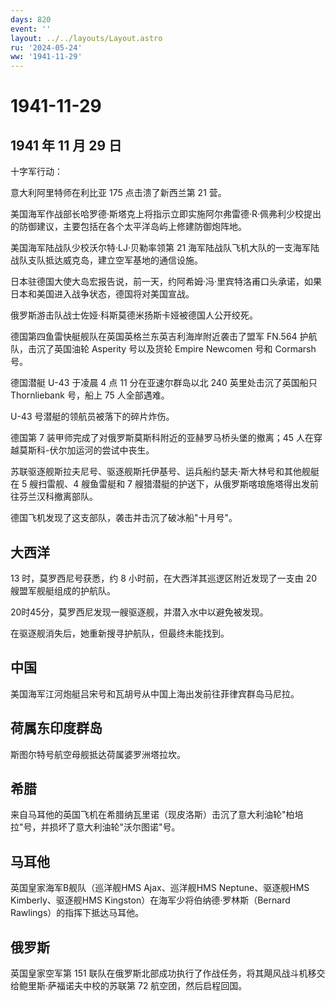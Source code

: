 ```yaml
---
days: 820
event: ''
layout: ../../layouts/Layout.astro
ru: '2024-05-24'
ww: '1941-11-29'
---
```


# 1941-11-29

## 1941 年 11 月 29 日

十字军行动：

意大利阿里特师在利比亚 175 点击溃了新西兰第 21 营。

美国海军作战部长哈罗德·斯塔克上将指示立即实施阿尔弗雷德·R·佩弗利少校提出的防御建议，主要包括在各个太平洋岛屿上修建防御炮阵地。

美国海军陆战队少校沃尔特·LJ·贝勒率领第 21
海军陆战队飞机大队的一支海军陆战队支队抵达威克岛，建立空军基地的通信设施。

日本驻德国大使大岛宏报告说，前一天，约阿希姆·冯·里宾特洛甫口头承诺，如果日本和美国进入战争状态，德国将对美国宣战。

俄罗斯游击队战士佐娅·科斯莫德米扬斯卡娅被德国人公开绞死。

德国第四鱼雷快艇舰队在英国英格兰东英吉利海岸附近袭击了盟军 FN.564
护航队，击沉了英国油轮 Asperity 号以及货轮 Empire Newcomen 号和 Cormarsh
号。

德国潜艇 U-43 于凌晨 4 点 11 分在亚速尔群岛以北 240 英里处击沉了英国船只
Thornliebank 号，船上 75 人全部遇难。

U-43 号潜艇的领航员被落下的碎片炸伤。

德国第 7 装甲师完成了对俄罗斯莫斯科附近的亚赫罗马桥头堡的撤离；45
人在穿越莫斯科-伏尔加运河的尝试中丧生。

苏联驱逐舰斯拉夫尼号、驱逐舰斯托伊基号、运兵船约瑟夫·斯大林号和其他舰艇在
5 艘扫雷舰、4 艘鱼雷艇和 7
艘猎潜艇的护送下，从俄罗斯喀琅施塔得出发前往芬兰汉科撤离部队。

德国飞机发现了这支部队，袭击并击沉了破冰船"十月号"。

## 大西洋

13 时，莫罗西尼号获悉，约 8 小时前，在大西洋其巡逻区附近发现了一支由 20
艘盟军舰艇组成的护航队。

20时45分，莫罗西尼发现一艘驱逐舰，并潜入水中以避免被发现。

在驱逐舰消失后，她重新搜寻护航队，但最终未能找到。

## 中国

美国海军江河炮艇吕宋号和瓦胡号从中国上海出发前往菲律宾群岛马尼拉。

## 荷属东印度群岛

斯图尔特号航空母舰抵达荷属婆罗洲塔拉坎。

## 希腊

来自马耳他的英国飞机在希腊纳瓦里诺（现皮洛斯）击沉了意大利油轮"柏培拉"号，并损坏了意大利油轮"沃尔图诺"号。

## 马耳他

英国皇家海军B舰队（巡洋舰HMS Ajax、巡洋舰HMS Neptune、驱逐舰HMS
Kimberly、驱逐舰HMS Kingston）在海军少将伯纳德·罗林斯（Bernard
Rawlings）的指挥下抵达马耳他。

## 俄罗斯

英国皇家空军第 151
联队在俄罗斯北部成功执行了作战任务，将其飓风战斗机移交给鲍里斯·萨福诺夫中校的苏联第
72 航空团，然后启程回国。